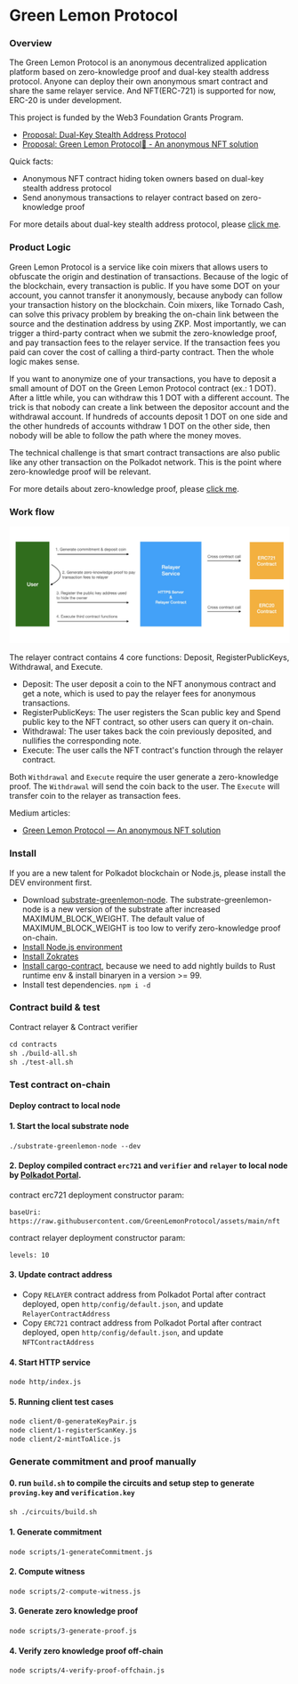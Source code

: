 # Green Lemon Protocol

### Overview

The Green Lemon Protocol is an anonymous decentralized application platform based on zero-knowledge proof and dual-key stealth address protocol. Anyone can deploy their own anonymous smart contract and share the same relayer service. And NFT(ERC-721) is supported for now, ERC-20 is under development.

This project is funded by the Web3 Foundation Grants Program.

* [Proposal: Dual-Key Stealth Address Protocol](https://github.com/w3f/Grants-Program/pull/997)
* [Proposal: Green Lemon Protocol🍋 - An anonymous NFT solution](https://github.com/w3f/Grants-Program/pull/1096)

Quick facts:
* Anonymous NFT contract hiding token owners based on dual-key stealth address protocol
* Send anonymous transactions to relayer contract based on zero-knowledge proof

For more details about dual-key stealth address protocol, please [click me](https://github.com/GreenLemonProtocol/dksap-polkadot).

### Product Logic

Green Lemon Protocol is a service like coin mixers that allows users to obfuscate the origin and destination of transactions. Because of the logic of the blockchain, every transaction is public. If you have some DOT on your account, you cannot transfer it anonymously, because anybody can follow your transaction history on the blockchain. Coin mixers, like Tornado Cash, can solve this privacy problem by breaking the on-chain link between the source and the destination address by using ZKP. Most importantly, we can trigger a third-party contract when we submit the zero-knowledge proof, and pay transaction fees to the relayer service. If the transaction fees you paid can cover the cost of calling a third-party contract. Then the whole logic makes sense.

If you want to anonymize one of your transactions, you have to deposit a small amount of DOT on the Green Lemon Protocol contract (ex.: 1 DOT). After a little while, you can withdraw this 1 DOT with a different account. The trick is that nobody can create a link between the depositor account and the withdrawal account. If hundreds of accounts deposit 1 DOT on one side and the other hundreds of accounts withdraw 1 DOT on the other side, then nobody will be able to follow the path where the money moves.

The technical challenge is that smart contract transactions are also public like any other transaction on the Polkadot network. This is the point where zero-knowledge proof will be relevant.

For more details about zero-knowledge proof, please [click me](https://betterprogramming.pub/understanding-zero-knowledge-proofs-through-the-source-code-of-tornado-cash-41d335c5475f).

### Work flow

![workflow.jpg](./docs/workflow.jpg)

The relayer contract contains 4 core functions: Deposit, RegisterPublicKeys, Withdrawal, and Execute.

* Deposit: The user deposit a coin to the NFT anonymous contract and get a note, which is used to pay the relayer fees for anonymous transactions.
* RegisterPublicKeys: The user registers the Scan public key and Spend public key to the NFT contract, so other users can query it on-chain.
* Withdrawal: The user takes back the coin previously deposited, and nullifies the corresponding note. 
* Execute: The user calls the NFT contract's function through the relayer contract.

Both `Withdrawal` and `Execute` require the user generate a zero-knowledge proof. The `Withdrawal` will send the coin back to the user. The `Execute` will transfer coin to the relayer as transaction fees.

Medium articles:

* [Green Lemon Protocol — An anonymous NFT solution](https://medium.com/@wuyahuang/green-lemon-protocol-an-anonymous-nft-solution-2fad91cc8f48)

### Install
If you are a new talent for Polkadot blockchain or Node.js, please install the DEV environment first.

* Download [substrate-greenlemon-node](https://github.com/GreenLemonProtocol/substrate-contracts-node/releases). The substrate-greenlemon-node is a new version of the substrate after increased MAXIMUM_BLOCK_WEIGHT. The default value of MAXIMUM_BLOCK_WEIGHT is too low to verify zero-knowledge proof on-chain.
* [Install Node.js environment](https://nodejs.org/en/download/)
* [Install Zokrates](https://zokrates.github.io/gettingstarted.html)
* [Install cargo-contract](https://github.com/paritytech/cargo-contract), because we need to add nightly builds to Rust runtime env & install binaryen in a version >= 99.
* Install test dependencies. `npm i -d`

### Contract build & test

Contract relayer & Contract verifier

```
cd contracts
sh ./build-all.sh
sh ./test-all.sh
```

### Test contract on-chain

#### Deploy contract to local node

#### 1. Start the local substrate node
```
./substrate-greenlemon-node --dev
```

#### 2. Deploy compiled contract `erc721` and `verifier` and `relayer` to local node by [Polkadot Portal](https://polkadot.js.org/apps/#/explorer).

contract erc721 deployment constructor param:
```
baseUri: https://raw.githubusercontent.com/GreenLemonProtocol/assets/main/nft
```

contract relayer deployment constructor param:
```
levels: 10
```

#### 3. Update contract address

* Copy `RELAYER` contract address from Polkadot Portal after contract deployed, open `http/config/default.json`, and update `RelayerContractAddress`
* Copy `ERC721` contract address from Polkadot Portal after contract deployed, open `http/config/default.json`, and update `NFTContractAddress`


#### 4. Start HTTP service
```
node http/index.js
```

#### 5. Running client test cases

```
node client/0-generateKeyPair.js
node client/1-registerScanKey.js
node client/2-mintToAlice.js
```

### Generate commitment and proof manually

#### 0. run `build.sh` to compile the circuits and setup step to generate `proving.key` and `verification.key`
```
sh ./circuits/build.sh
```

#### 1. Generate commitment

```
node scripts/1-generateCommitment.js
```

#### 2. Compute witness

```
node scripts/2-compute-witness.js
```

#### 3. Generate zero knowledge proof

```
node scripts/3-generate-proof.js
```

#### 4. Verify zero knowledge proof off-chain

```
node scripts/4-verify-proof-offchain.js
```
